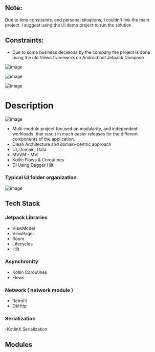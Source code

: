 ## Note:
Due to time constraints, and personal situations, I couldn't link the main project. I suggest using the UI.demo project to run the solution.

## Constraints:
- Due to some business decisions by the company the project is done using the old Views framework on Android not Jetpack Compose

![image](https://github.com/camilogo1200/ip-api-app/assets/456256/dd9c54ed-b8ff-4060-85bd-33345e1ffdea)


![image](https://github.com/camilogo1200/ip-api-app/assets/456256/15c35c46-205d-42bb-8435-44e29474423c)


![image](https://github.com/camilogo1200/ip-api-app/assets/456256/380da7f1-754b-42ed-83ae-f371d2a69e78)


# Description

![image](https://github.com/camilogo1200/ip-api-app/assets/456256/c063b818-4bb7-419c-8364-5bf26e8d7a7c)


- Multi-module project focused on modularity, and independent workloads, that result in  much easier releases for the different components of the application.
- Clean Architecture and domain-centric approach
- UI, Domain, Data
- MVVM - MVI
- Kotlin Flows & Coroutines
- DI Using Dagger Hilt

### Typical UI folder organization
![image](https://github.com/camilogo1200/ip-api-app/assets/456256/0c434da6-4dbd-4333-a2f8-95042053e42c)

## Tech Stack 

### Jetpack Libraries
- ViewModel
- ViewPager
- Room
- Lifecycles
- Hilt

### Asynchronity 
- Kotlin Coroutines
- Flows

### Network ( network module )
- Retrofit
- OkHttp

### Serialization
-KotlinX.Serialization

## Modules
